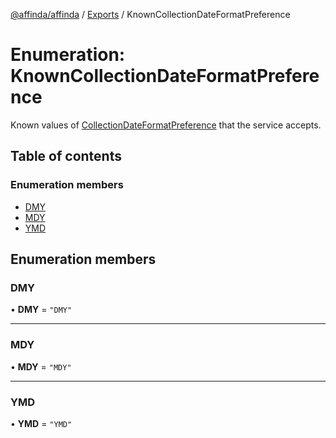 [@affinda/affinda](../README.md) / [Exports](../modules.md) / KnownCollectionDateFormatPreference

# Enumeration: KnownCollectionDateFormatPreference

Known values of [CollectionDateFormatPreference](../modules.md#collectiondateformatpreference) that the service accepts.

## Table of contents

### Enumeration members

- [DMY](KnownCollectionDateFormatPreference.md#dmy)
- [MDY](KnownCollectionDateFormatPreference.md#mdy)
- [YMD](KnownCollectionDateFormatPreference.md#ymd)

## Enumeration members

### DMY

• **DMY** = `"DMY"`

___

### MDY

• **MDY** = `"MDY"`

___

### YMD

• **YMD** = `"YMD"`
